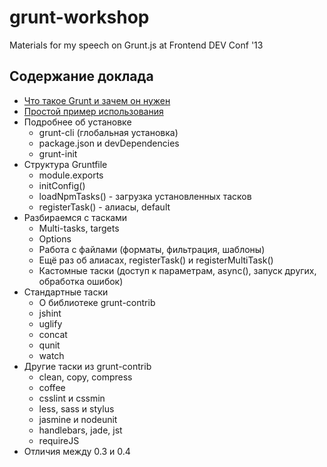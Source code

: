 grunt-workshop
==============

Materials for my speech on Grunt.js at Frontend DEV Conf '13

Содержание доклада
------------------

- [Что такое Grunt и зачем он нужен](http://github.com/ZIJ/grunt-workshop/blob/master/01_intro.md)
- [Простой пример использования](http://github.com/ZIJ/grunt-workshop/blob/master/02_usage-example.md)
- Подробнее об установке
  - grunt-cli (глобальная установка)
  - package.json и devDependencies
  - grunt-init
- Структура Gruntfile
  - module.exports
  - initConfig()
  - loadNpmTasks() - загрузка установленных тасков
  - registerTask() - алиасы, default
- Разбираемся с тасками
  - Multi-tasks, targets
  - Options
  - Работа с файлами (форматы, фильтрация, шаблоны)
  - Ещё раз об алиасах, registerTask() и registerMultiTask()
  - Кастомные таски (доступ к параметрам, async(), запуск других, обработка ошибок)
- Cтандартные таски
  - О библиотеке grunt-contrib
  - jshint
  - uglify
  - concat
  - qunit
  - watch
- Другие таски из grunt-contrib
  - clean, copy, compress
  - coffee
  - csslint и сssmin
  - less, sass и stylus
  - jasmine и nodeunit
  - handlebars, jade, jst
  - requireJS
- Отличия между 0.3 и 0.4
